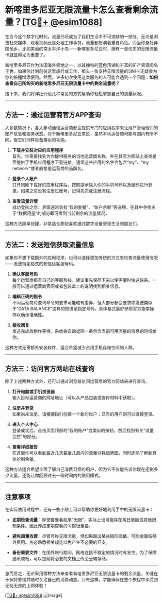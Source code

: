 # 新喀里多尼亚无限流量卡怎么查看剩余流量？[[TG💪+ @esim1088](https://t.me/s/esim1088)]

在当今这个数字化时代，流量已经成为了我们生活中不可或缺的一部分。无论是浏览社交媒体、观看视频还是处理工作事务，流量都扮演着重要角色。而当你身处异国他乡，比如美丽的南太平洋小岛——新喀里多尼亚时，拥有一张优质的无限流量卡就显得尤为重要了。

新喀里多尼亚作为法国海外领地之一，以其独特的蓝色泻湖和丰富的矿产资源闻名于世。如果你计划前往这里旅行或工作，那么一张支持无限流量的SIM卡无疑会为你的旅程增添便利。然而，许多初次使用这类服务的人可能会遇到一个问题：**如何查看自己所购买的新喀里多尼亚无限流量卡中的剩余流量呢？**

接下来，我们将详细介绍几种常见的方式帮助你轻松掌握自己的流量状况。

---

## 方法一：通过运营商官方APP查询

大多数情况下，各大移动通信运营商都会提供专门的应用程序来让用户管理他们的账户信息和服务状态。对于新喀里多尼亚来说，虽然本地运营商可能与国内有所不同，但它们同样具备类似的功能。

1. **下载并安装对应的应用程序**  
   首先，你需要找到为你提供服务的当地运营商名称，并在其官方网站上查找是否提供了手机应用程序下载链接。通常这些应用的名字会包含“my”、“my network”或者直接是运营商的品牌名。

2. **登录个人账户**  
   打开刚刚下载好的应用程序后，按照提示输入你的手机号码以及密码进行登录。如果之前没有注册过账号，记得先完成注册流程。

3. **查看流量详情**  
   成功登陆之后，界面通常会有“我的套餐”、“账户余额”等选项，在其中寻找关于“数据用量”的部分即可看到当前剩余的流量情况。

这种方法简单快捷，非常适合那些喜欢通过数字设备管理生活的朋友们。

---

## 方法二：发送短信获取流量信息

如果你不想下载额外的应用程序，也可以选择更加传统的方式来检查流量使用情况——发送特定格式的短信给客服号码。

1. **确认客服号码**  
   每个运营商都有自己的客服热线，建议事先保存下来以便需要时快速联系。一般可以通过运营商官网或者包装盒上的说明找到相关信息。

2. **编辑正确的指令**  
   不同运营商对查询命令的要求可能略有差异，但大部分都会要求你发送类似于“DATA BALANCE”这样的短语至指定号码。具体格式最好参照官方指南操作以确保准确性。

3. **接收回复**  
   发送完成后稍作等待，系统会自动返回一条包含当前可用流量的信息的短信给你。

这种方式无需额外安装软件，适合希望减少占用手机存储空间的人群。

---

## 方法三：访问官方网站在线查询

除了上述两种方式外，还可以通过浏览器访问运营商的官方网站来进行查询。

1. **打开电脑或手机浏览器**  
   输入目标运营商的网址地址（可以从产品包装或宣传材料中获取）。

2. **注册并登录**  
   如果尚未注册，请根据指引创建一个新的账户；已有的用户则可以直接登录。

3. **进入个人中心**  
   登录成功后，点击页面顶部的“我的账户”或类似的按钮，然后找到有关“流量监控”的部分。

4. **查看详细报告**  
   在这里你可以看到最近几天甚至几周内的流量消耗趋势图，同时还能了解到具体的剩余量。

这种方法适合希望全面了解自己消费习惯的用户，因为它不仅能告诉你现在还剩多少流量，还能让你回顾过去一段时间内的使用模式。

---

## 注意事项

在实际使用过程中，还有一些小贴士可以帮助你更好地利用手中的无限流量卡：

- **定期检查流量**：即使套餐看起来“无限”，实际上也可能存在每日限额或其他限制条件。因此养成定期查看的习惯很重要。
  
- **避免超量收费**：尽管号称无限流量，但如果超出某些隐形阈值，可能会面临额外费用。务必熟悉相关规定以免产生不必要的开支。

- **备份重要文件**：在国外旅行期间，网络连接不稳定的情况时有发生。为了保障通讯顺畅，可以提前将必要的文档上传至云端存储。

---

总而言之，无论采用哪种方法来查看新喀里多尼亚无限流量卡的剩余流量，关键在于保持警惕并随时关注自己的消费动态。只有这样，才能确保在整个旅程中享受到无忧无虑的上网体验！

[[TG💪+ @esim1088](https://t.me/s/esim1088) ![Image](https://i.postimg.cc/4NQfJmqS/Snipaste-2025-05-13-00-14-12.png)]